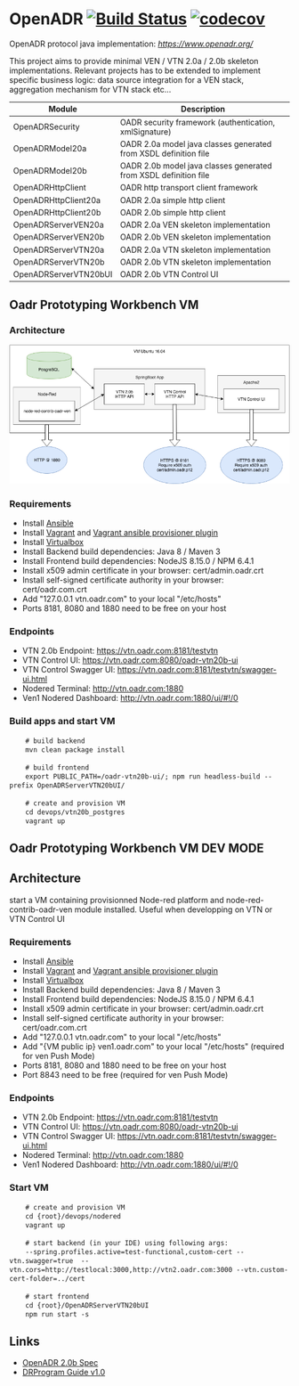 # OpenADR  [![Build Status](https://travis-ci.org/avob/OpenADR.svg?branch=master)](https://travis-ci.org/avob/OpenADR)  [![codecov](https://codecov.io/gh/avob/OpenADR/branch/master/graph/badge.svg)](https://codecov.io/gh/avob/OpenADR)


OpenADR protocol java implementation: *https://www.openadr.org/*

This project aims to provide minimal VEN / VTN 2.0a / 2.0b skeleton implementations. Relevant projects has to be extended to implement specific business logic: data source integration for a VEN stack, aggregation mechanism for VTN stack etc...

Module | Description
------------- | ------------- 
OpenADRSecurity | OADR security framework (authentication, xmlSignature)
OpenADRModel20a | OADR 2.0a model java classes generated from XSDL definition file
OpenADRModel20b | OADR 2.0b model java classes generated from XSDL definition file
OpenADRHttpClient | OADR http transport client framework
OpenADRHttpClient20a | OADR 2.0a simple http client
OpenADRHttpClient20b | OADR 2.0b simple http client
OpenADRServerVEN20a | OADR 2.0a VEN skeleton implementation
OpenADRServerVEN20b | OADR 2.0b VEN skeleton implementation
OpenADRServerVTN20a | OADR 2.0a VTN skeleton implementation
OpenADRServerVTN20b | OADR 2.0b VTN skeleton implementation
OpenADRServerVTN20bUI | OADR 2.0b VTN Control UI

## Oadr Prototyping Workbench VM

### Architecture

<p align="center">
  <img src="https://github.com/avob/OpenADR/raw/master/oadr_proto_archi.png?raw=true" alt="Sublime's custom image"/>
</p>

### Requirements

- Install [Ansible](https://docs.ansible.com/ansible/latest/installation_guide/intro_installation.html#installing-the-control-machine)
- Install [Vagrant](https://www.vagrantup.com/) and [Vagrant ansible provisioner plugin](https://www.vagrantup.com/docs/provisioning/ansible.html)
- Install [Virtualbox](https://www.virtualbox.org/)
- Install Backend build dependencies: Java 8 / Maven 3
- Install Frontend build dependencies: NodeJS 8.15.0 / NPM 6.4.1
- Install x509 admin certificate in your browser: cert/admin.oadr.crt
- Install self-signed certificate authority in your browser: cert/oadr.com.crt
- Add "127.0.0.1 vtn.oadr.com" to your local "/etc/hosts"
- Ports 8181, 8080 and 1880 need to be free on your host

### Endpoints

- VTN 2.0b Endpoint: https://vtn.oadr.com:8181/testvtn
- VTN Control UI: https://vtn.oadr.com:8080/oadr-vtn20b-ui
- VTN Control Swagger UI: https://vtn.oadr.com:8181/testvtn/swagger-ui.html
- Nodered Terminal: http://vtn.oadr.com:1880 
- Ven1 Nodered Dashboard: http://vtn.oadr.com:1880/ui/#!/0

### Build apps and start VM
```shell
	# build backend
	mvn clean package install

	# build frontend
	export PUBLIC_PATH=/oadr-vtn20b-ui/; npm run headless-build --prefix OpenADRServerVTN20bUI/

	# create and provision VM
	cd devops/vtn20b_postgres
	vagrant up
```

## Oadr Prototyping Workbench VM DEV MODE

## Architecture
start a VM containing provisionned Node-red platform and node-red-contrib-oadr-ven module installed.
Useful when developping on VTN or VTN Control UI

### Requirements

- Install [Ansible](https://docs.ansible.com/ansible/latest/installation_guide/intro_installation.html#installing-the-control-machine)
- Install [Vagrant](https://www.vagrantup.com/) and [Vagrant ansible provisioner plugin](https://www.vagrantup.com/docs/provisioning/ansible.html)
- Install [Virtualbox](https://www.virtualbox.org/)
- Install Backend build dependencies: Java 8 / Maven 3
- Install Frontend build dependencies: NodeJS 8.15.0 / NPM 6.4.1
- Install x509 admin certificate in your browser: cert/admin.oadr.crt
- Install self-signed certificate authority in your browser: cert/oadr.com.crt
- Add "127.0.0.1 vtn.oadr.com" to your local "/etc/hosts"
- Add "{VM public ip} ven1.oadr.com" to your local "/etc/hosts" (required for ven Push Mode)
- Ports 8181, 8080 and 1880 need to be free on your host
- Port 8843 need to be free (required for ven Push Mode)

### Endpoints

- VTN 2.0b Endpoint: https://vtn.oadr.com:8181/testvtn
- VTN Control UI: https://vtn.oadr.com:8080/oadr-vtn20b-ui
- VTN Control Swagger UI: https://vtn.oadr.com:8181/testvtn/swagger-ui.html
- Nodered Terminal: http://vtn.oadr.com:1880 
- Ven1 Nodered Dashboard: http://vtn.oadr.com:1880/ui/#!/0
 
### Start VM
```shell
    # create and provision VM
	cd {root}/devops/nodered
	vagrant up
	
	# start backend (in your IDE) using following args:
	--spring.profiles.active=test-functional,custom-cert --vtn.swagger=true  --vtn.cors=http://testlocal:3000,http://vtn2.oadr.com:3000 --vtn.custom-cert-folder=../cert

	# start frontend
	cd {root}/OpenADRServerVTN20bUI
	npm run start -s
```

## Links


- [OpenADR 2.0b Spec](https://cimug.ucaiug.org/Projects/CIM-OpenADR/Shared%20Documents/Source%20Documents/OpenADR%20Alliance/OpenADR_2_0b_Profile_Specification_v1.0.pdf)
- [DRProgram Guide v1.0](https://www.openadr.org/assets/openadr_drprogramguide_v1.0.pdf)

